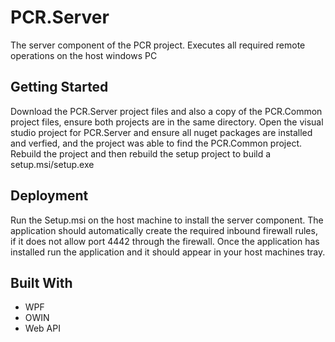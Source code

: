 # PCR.Server
The server component of the PCR project. Executes all required remote operations on the host windows PC

## Getting Started
Download the PCR.Server project files and also a copy of the PCR.Common project files, ensure both projects are in the same directory. Open the visual studio project for PCR.Server and ensure all nuget packages are installed and verfied, and the project was able to find the PCR.Common project. Rebuild the project and then rebuild the setup project to build a setup.msi/setup.exe

## Deployment
Run the Setup.msi on the host machine to install the server component. The application should automatically create the required inbound firewall rules, if it does not allow port 4442 through the firewall. Once the application has installed run the application and it should appear in your host machines tray.

## Built With
* WPF
* OWIN
* Web API
